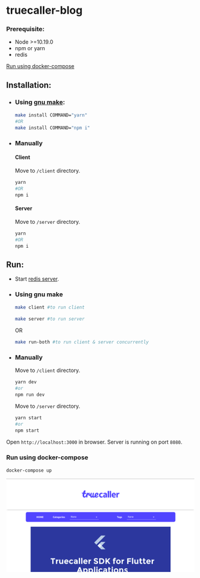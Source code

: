 # truecaller-blog

### Prerequisite:

- Node >=10.19.0
- npm or yarn
- redis

[Run using docker-compose](#run-using-docker-compose)

## Installation:

- ### Using [gnu make](https://www.gnu.org/software/make/manual/make.html):

  ```bash
  make install COMMAND="yarn"
  #OR
  make install COMMAND="npm i"
  ```

- ### Manually

  #### Client

  Move to `/client` directory.

  ```bash
  yarn
  #OR
  npm i
  ```

  #### Server

  Move to `/server` directory.

  ```bash
  yarn
  #OR
  npm i
  ```

## Run:

- Start [redis server](https://redis.io/topics/quickstart#starting-redis).

- ### Using gnu make

  ```bash
  make client #to run client
  ```

  ```bash
  make server #to run server
  ```

  OR

  ```bash
  make run-both #to run client & server concurrently
  ```

- ### Manually

  Move to `/client` directory.

  ```bash
  yarn dev
  #or
  npm run dev
  ```

  Move to `/server` directory.

  ```bash
  yarn start
  #or
  npm start
  ```

Open `http://localhost:3000` in browser. Server is running on port `8080`.

### Run using docker-compose

```bash
docker-compose up
```

![](./demo.png)
